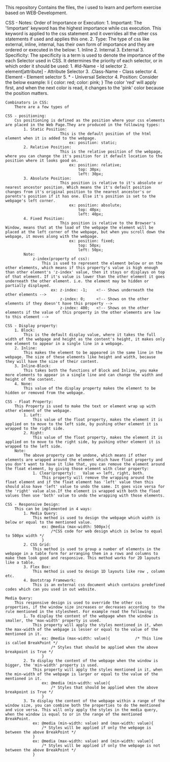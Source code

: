This repository Contains the files, the i used to learn and perform exercise based on WEB-Development.


CSS - Notes:
    Order of Importance or Execution:
        1. Important:
                    The '!important' keyword has the highest importance while css execution. This keyword is applied to the css statement and it overrides all the other css statements if used and applies this one.
        2. Type:
                The type of css like external, inline, internal, has their own form of importance and they are ordered or executed in the below:
                    1. Inline
                    2. Internal
                    3. External
        3. Specificity:
                    The specificity is a term is used to denote the importance of the each Selector used in CSS. It determines the priority of each selector, or in which order it should be used:
                        1. #Id-Name - Id selector
                        2. element[attribute] - Attribute Selector
                        3. .Class-Name - Class selector
                        4. Element - Element selector
                        5. * - Universal Selector
        4. Position:
                    Consider the below example:
                    li {
                        color: red;
                        color: pink;
                    }
                    The color 'red' will apply first, and when the next color is read, it changes to the 'pink' color because the position matters.

    Combinators in CSS:
        There are a few types of 

    CSS - positioning:
        Css positioning is defined as the position where your css elements are placed in the Web Page.They are produced in the following types:
            1. Static Position:
                            This is the default position of the html element when it is added to the webpage.
                                ex: position: static;
            2. Relative Position:
                            This is the relative position of the webpage, where you can change the it's position for it default location to the position where it looks good on.
                                ex: position: relative;
                                    top: 30px;
                                    left: 30px;
            3. Absolute Position:
                            This position is relative to it's absolute or nearest ancestor position. Which means the it's default position changes from it's original position to the nearest ancestor's or parents's position if it has one. Else it's position is set to the webpage's left corner.
                                ex: position: absolute;
                                    top: 40px;
                                    left: 40px;
            4. Fixed Position:
                            This position is relative to the Browser's Window, means that at the load of the webpage the element will be placed at the left corner of the webpage, but when you scroll down the webpage, it moves along with the webpage.
                                ex: position: fixed;
                                    top: 50px;
                                    left: 50px;
            Note:
                z-index(property of css):
                    This is used to represent the element below or on the other elements, which means if this property's value is high enough than other element's 'z-index' value, then it stays or displays on top of that element. If it's value is lower than the other element it goes underneath the other element. i.e. the element may be hidden or partially displayed.
                        ex: z-index: -1;    <!-- Shows underneath the other elements -->
                            z-index: 0;     <!-- Shows on the other elements if they doesn't have this property -->
                            z-index: 400;   <!-- Shows on the other elements if the value of this property in the other elements are low to this element -->

    CSS - Display property:
        1. Block:
            This is the default display value, where it takes the full width of the webpage and height as the content's height, it makes only one element to appear in a single line in a webpage.
        2. Inline:
            This makes the element to be appeared in the same line in the webpage. The size of these elements like height and width, because they will have the size of their content.
        3. Inline-Block:
            This takes both the functions of Block and Inline, you make more elements to appear in a single line and can change the width and height of the content.
        4. None:
            This value of the display property makes the element to be hidden or removed from the webpage.

    CSS - Float Property:
        This Property is used to make the text or element wrap up with other element of the webpage.
            1. Left:
                This value of the float property, makes the element it is applied on to move to the left side, by pushing other element it is wrapped to the right side.
            2. Right:
                This value of the float property, makes the element it is applied on to move to the right side, by pushing other element it is wrapped to the left side.
        Note:
            The above property can be undone, which means if other elements are wrapped around the element which have float property and you don't want to have it like that, you can remove the element around the float element, by giving those element with clear property:
                1. Clear(property):   Value => left, right, both.
                    This property will remove the wrapping around the float element and if the float element has 'left' value then this should also have 'left' value to undo the same. It goes vice versa for the 'right' value also.If the element is wrapped with both the float values then use 'both' value to undo the wrapping with those elements.

    CSS - Responsive Design:
        This can be implemented in 4 ways:
            1. Media Query:
                This method is used to design the webpage which width is below or equal to the mentioned value.
                    ex: @media (max-width: 500px){
                        /*CSS code for web design which is below to equal to 500px width */
                    }
            2. CSS Grid:
                This method is used to group a number of elements in the webpage in a table form for arranging them in a rows and columns to make them look good and responsive. This method works for 2D layouts like a table.
            3. Flex Box:
                This method is used to design 1D layouts like row , column etc.
            4. Bootstrap Framework:
                This is an external css document which contains predefined codes which can you used in out website.

    Media Query:
        This responsive design is used to override the other css properties, if the window size increases or decreases according to the rule mentioned in the stylesheet. For example read the following:
            1. To display the content of the webpage when the window is smaller, the 'max-width' property is used.
                This property will apply the styles mentioned in it, when the max-width of the webpage is lesser or equal to the value of the mentioned in it.
                    ex: @media (max-width: value){           /* This line is called BreakPoint */
                        /* Styles that should be applied when the above breakpoint is True */
                    }
            2. To display the content of the webpage when the window is bigger, the 'min-width' property is used.
                This property will apply the styles mentioned in it, when the min-width of the webpage is larger or equal to the value of the mentioned in it.
                    ex: @media (min-width: value){
                        /* Styles that should be applied when the above breakpoint is True */
                    }
            3. To display the content of the webpage within a range of the window size, you can combine both the properties to do the mentioned and vice versa. This will only apply the styles in the media query, when the window is equal to or in the range of the mentioned BreakPoint.
                ex: @media (min-width: value) and (max-width: value){
                    /* Styles will be applied if only the webpage is between the above BreakPoint */
                }
                ex: @media (max-width: value) and (min-width: value){
                    /* Styles will be applied if only the webpage is not between the above BreakPoint */
                }

